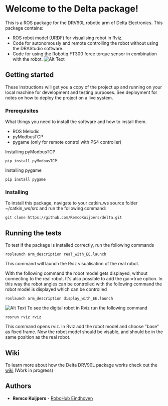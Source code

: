 # Welcome to the Delta package!
This is a ROS package for the DRV90L robotic arm of Delta Electronics. This package contains:
* ROS robot model (URDF) for visualising robot in Rviz.
* Code for autonomously and remote controlling the robot without using the DRAStudio software.
* Code for using the Robotiq FT300 force torque sensor in combination with the robot.
![Alt Text](https://github.com/RemcoKuijpers/delta/blob/master/pics/Result.gif)

## Getting started
These instructions will get you a copy of the project up and running on your local machine for development and testing purposes. See deployment for notes on how to deploy the project on a live system.
### Prerequisites
What things you need to install the software and how to install them.
* ROS Melodic
* pyModbusTCP
* pygame (only for remote control with PS4 controller)

Installing pyModbusTCP
```
pip install pyModbusTCP
```
Installing pygame
```
pip install pygame
```
### Installing
To install this package, navigate to your catkin_ws source folder ~/catkin_ws/src and run the following command:
```
git clone https://github.com/RemcoKuijpers/delta.git
```
## Running the tests
To test if the package is installed correctly, run the following commands
```
roslaunch arm_description real_with_EE.launch
```
This command will launch the Rviz visualisation of the real robot. 

With the following command the robot model gets displayed, without connecting to the real robot. It's also possible to add the gui:=true option. In this way the robot angles can be controlled with the following command the robot model is displayed which can be controlled
```
roslaunch arm_description display_with_EE.launch
```
![Alt Text](https://github.com/RemcoKuijpers/delta/blob/master/pics/display_with_control_compressed.gif)
To see the digital robot in Rviz run the following command
```
rosrun rviz rviz
```
This command opens rviz. In Rviz add the robot model and choose "base" as fixed frame. Now the robot model should be visable, and should be in the same position as the real robot.
## Wiki
To learn more about how the Delta DRV90L package works check out the [wiki](https://github.com/RemcoKuijpers/delta/wiki) (Work in progress)
## Authors

* **Remco Kuijpers** - [RoboHub Eindhoven](https://github.com/RoboHubEindhoven)
